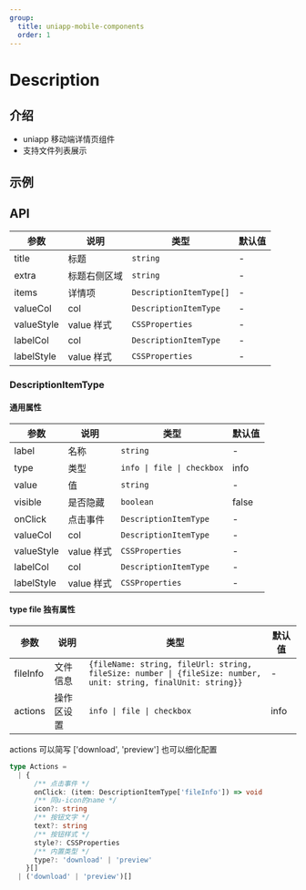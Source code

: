 ```yaml
---
group:
  title: uniapp-mobile-components
  order: 1
---
```


# Description

## 介绍

- uniapp 移动端详情页组件
- 支持文件列表展示

## 示例

<code src="./demos/Base.tsx" title="基础用法" ></code>

## API

| 参数       | 说明         | 类型                    | 默认值 |
| ---------- | ------------ | ----------------------- | ------ |
| title      | 标题         | `string`                | -      |
| extra      | 标题右侧区域 | `string`                | -      |
| items      | 详情项       | `DescriptionItemType[]` | -      |
| valueCol   | col          | `DescriptionItemType`   | -      |
| valueStyle | value 样式   | `CSSProperties`         | -      |
| labelCol   | col          | `DescriptionItemType`   | -      |
| labelStyle | value 样式   | `CSSProperties`         | -      |

### DescriptionItemType

#### 通用属性

| 参数       | 说明       | 类型                       | 默认值 |
| ---------- | ---------- | -------------------------- | ------ |
| label      | 名称       | `string`                   | -      |
| type       | 类型       | `info \| file \| checkbox` | info   |
| value      | 值         | `string`                   | -      |
| visible    | 是否隐藏   | `boolean`                  | false  |
| onClick    | 点击事件   | `DescriptionItemType`      | -      |
| valueCol   | col        | `DescriptionItemType`      | -      |
| valueStyle | value 样式 | `CSSProperties`            | -      |
| labelCol   | col        | `DescriptionItemType`      | -      |
| labelStyle | value 样式 | `CSSProperties`            | -      |

#### type file 独有属性

| 参数     | 说明       | 类型                                                                                                                 | 默认值 |
| -------- | ---------- | -------------------------------------------------------------------------------------------------------------------- | ------ |
| fileInfo | 文件信息   | `{fileName: string, fileUrl: string,`<br> `fileSize: number \| {fileSize: number, unit: string, finalUnit: string}}` | -      |
| actions  | 操作区设置 | `info \| file \| checkbox`                                                                                           | info   |

actions 可以简写 ['download', 'preview'] 也可以细化配置

```ts
type Actions =
  | {
      /** 点击事件 */
      onClick: (item: DescriptionItemType['fileInfo']) => void
      /** 同u-icon的name */
      icon?: string
      /** 按钮文字 */
      text?: string
      /** 按钮样式 */
      style?: CSSProperties
      /** 内置类型 */
      type?: 'download' | 'preview'
    }[]
  | ('download' | 'preview')[]
```
